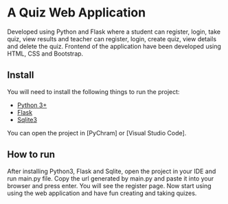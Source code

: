 # A Quiz Web Application
Developed using Python and Flask where a student can register, login, take quiz, view results and teacher can register, login, create quiz,
view details and delete the quiz. Frontend of the application have been developed using HTML, CSS and Bootstrap.

## Install
You will need to install the following things to run the project:
- [Python 3+](https://www.python.org/downloads/)
- [Flask](https://pypi.org/project/Flask/)
- [Sqlite3](https://pypi.org/project/db-sqlite3/)

You can open the project in [PyChram] or [Visual Studio Code].

## How to run
After installing Python3, Flask and Sqlite, open the project in your IDE and run main.py file. Copy the url generated by main.py and 
paste it into your browser and press enter. You will see the register page. Now start using using the web application and have fun 
creating and taking quizes.
